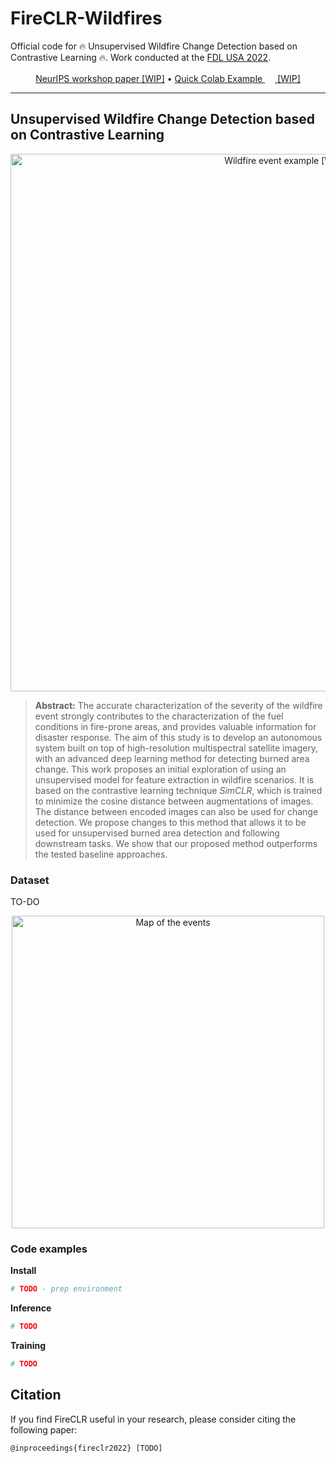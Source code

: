 # FireCLR-Wildfires
Official code for 🔥 Unsupervised Wildfire Change Detection based on Contrastive Learning 🔥. Work conducted at the <a href="https://frontierdevelopmentlab.org/fdl-2022">FDL USA 2022</a>.

<p align="center">
    
</p>

<p align="center">
  <a href="https://arxiv.org/abs/???">NeurIPS workshop paper [WIP]</a> •
  <a href="https://colab.research.google.com/github/spaceml-org/FireCLR-Wildfires/blob/master/notebooks/???">Quick Colab Example <img src="https://colab.research.google.com/assets/colab-badge.svg" height=16px> [WIP]</a>
</p>


---

## Unsupervised Wildfire Change Detection based on Contrastive Learning

<p align="center">
    <img src="_illustrations/example_wildfire.jpg" alt="Wildfire event example [WIP]" width="860px">
</p>


> **Abstract:** The accurate characterization of the severity of the wildfire event strongly contributes to the characterization of the fuel conditions in fire-prone areas, and provides valuable information for disaster response. The aim of this study is to develop an autonomous system built on top of high-resolution multispectral satellite imagery, with an advanced deep learning method for detecting burned area change. This work proposes an initial exploration of using an unsupervised model for feature extraction in wildfire scenarios. It is based on the contrastive learning technique _SimCLR_, which is trained to minimize the cosine distance between augmentations of images. The distance between encoded images can also be used for change detection. We propose changes to this method that allows it to be used for unsupervised burned area detection and following downstream tasks. We show that our proposed method outperforms the tested baseline approaches.

### Dataset

TO-DO

<p align="center">
    <img src="_illustrations/map_dataset.jpg" alt="Map of the events" width="500px">
</p>

### Code examples

**Install**

```bash
# TODO - prep environment
```

**Inference**

```bash
# TODO
```

**Training**

```bash
# TODO
```

## Citation
If you find FireCLR useful in your research, please consider citing the following paper:
```
@inproceedings{fireclr2022} [TODO]
```

